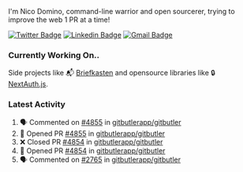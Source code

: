 
I'm Nico Domino, command-line warrior and open sourcerer, trying to improve the web 1 PR at a time!

[![Twitter Badge](https://img.shields.io/badge/-@ndom91-1ca0f1?style=flat-square&labelColor=1ca0f1&logo=twitter&logoColor=white&link=https://twitter.com/ndom91)](https://twitter.com/ndom91) [![Linkedin Badge](https://img.shields.io/badge/-ndom91-blue?style=flat-square&logo=Linkedin&logoColor=white&link=https://www.linkedin.com/in/ndom91/)](https://www.linkedin.com/in/ndom91/) [![Gmail Badge](https://img.shields.io/badge/-yo@ndo.dev-c14438?style=flat-square&logo=mail.ru&logoColor=white&link=mailto:yo@ndo.dev)](mailto:yo@ndo.dev)

### Currently Working On..

Side projects like 📬 [Briefkasten](https://briefkastenhq.com) and opensource libraries like 🔒 [NextAuth.js](https://github.com/nextauthjs/next-auth).

<!--START_SECTION_PROFILE_VIEWS:readme-info-->
<!--END_SECTION_PROFILE_VIEWS:readme-info-->

<!--START_SECTION_DAILY_COMMIT:readme-info-->
<!--END_SECTION_DAILY_COMMIT:readme-info-->

<!--START_SECTION_WEEKLY_COMMIT:readme-info-->
<!--END_SECTION_WEEKLY_COMMIT:readme-info-->

### Latest Activity

<!--START_SECTION:activity-->
1. 🗣 Commented on [#4855](https://github.com/gitbutlerapp/gitbutler/pull/4855#issuecomment-2337518599) in [gitbutlerapp/gitbutler](https://github.com/gitbutlerapp/gitbutler)
2. 💪 Opened PR [#4855](https://github.com/gitbutlerapp/gitbutler/pull/4855) in [gitbutlerapp/gitbutler](https://github.com/gitbutlerapp/gitbutler)
3. ❌ Closed PR [#4854](https://github.com/gitbutlerapp/gitbutler/pull/4854) in [gitbutlerapp/gitbutler](https://github.com/gitbutlerapp/gitbutler)
4. 💪 Opened PR [#4854](https://github.com/gitbutlerapp/gitbutler/pull/4854) in [gitbutlerapp/gitbutler](https://github.com/gitbutlerapp/gitbutler)
5. 🗣 Commented on [#2765](https://github.com/gitbutlerapp/gitbutler/issues/2765#issuecomment-2337456731) in [gitbutlerapp/gitbutler](https://github.com/gitbutlerapp/gitbutler)
<!--END_SECTION:activity-->
